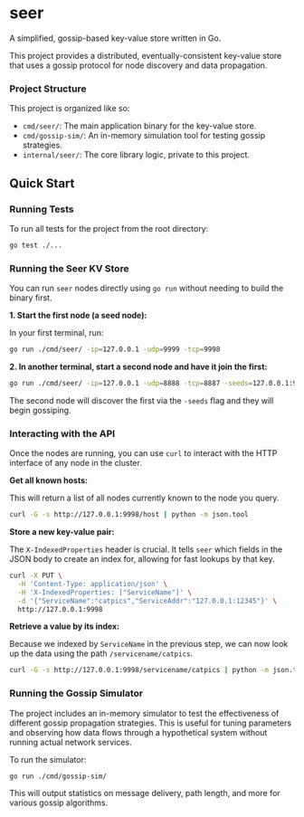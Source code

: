 # seer

A simplified, gossip-based key-value store written in Go.

This project provides a distributed, eventually-consistent key-value store that uses a gossip protocol for node discovery and data propagation.

### Project Structure

This project is organized like so:

*   `cmd/seer/`: The main application binary for the key-value store.
*   `cmd/gossip-sim/`: An in-memory simulation tool for testing gossip strategies.
*   `internal/seer/`: The core library logic, private to this project.

## Quick Start

### Running Tests

To run all tests for the project from the root directory:

```bash
go test ./...
```

### Running the Seer KV Store

You can run `seer` nodes directly using `go run` without needing to build the binary first.

**1. Start the first node (a seed node):**

In your first terminal, run:
```bash
go run ./cmd/seer/ -ip=127.0.0.1 -udp=9999 -tcp=9998
```

**2. In another terminal, start a second node and have it join the first:**

```bash
go run ./cmd/seer/ -ip=127.0.0.1 -udp=8888 -tcp=8887 -seeds=127.0.0.1:9999
```
The second node will discover the first via the `-seeds` flag and they will begin gossiping.

### Interacting with the API

Once the nodes are running, you can use `curl` to interact with the HTTP interface of any node in the cluster.

**Get all known hosts:**

This will return a list of all nodes currently known to the node you query.
```bash
curl -G -s http://127.0.0.1:9998/host | python -m json.tool
```

**Store a new key-value pair:**

The `X-IndexedProperties` header is crucial. It tells `seer` which fields in the JSON body to create an index for, allowing for fast lookups by that key.
```bash
curl -X PUT \
  -H 'Content-Type: application/json' \
  -H 'X-IndexedProperties: ["ServiceName"]' \
  -d '{"ServiceName":"catpics","ServiceAddr":"127.0.0.1:12345"}' \
  http://127.0.0.1:9998
```

**Retrieve a value by its index:**

Because we indexed by `ServiceName` in the previous step, we can now look up the data using the path `/servicename/catpics`.
```bash
curl -G -s http://127.0.0.1:9998/servicename/catpics | python -m json.tool
```

### Running the Gossip Simulator

The project includes an in-memory simulator to test the effectiveness of different gossip propagation strategies. This is useful for tuning parameters and observing how data flows through a hypothetical system without running actual network services.

To run the simulator:
```bash
go run ./cmd/gossip-sim/
```
This will output statistics on message delivery, path length, and more for various gossip algorithms.